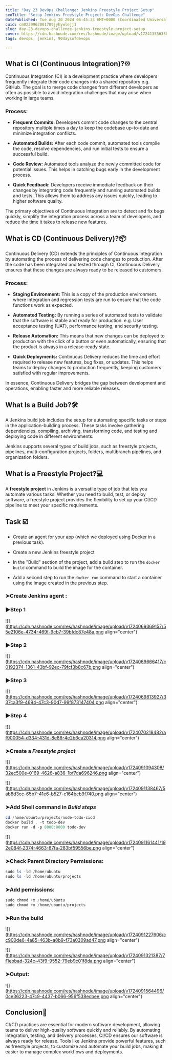 ```yaml
---
title: "Day 23 DevOps Challenge: Jenkins Freestyle Project Setup"
seoTitle: "Setup Jenkins Freestyle Project: DevOps Challenge"
datePublished: Tue Aug 20 2024 06:45:33 GMT+0000 (Coordinated Universal Time)
cuid: cm0229962001709jyhywlejj1
slug: day-23-devops-challenge-jenkins-freestyle-project-setup
cover: https://cdn.hashnode.com/res/hashnode/image/upload/v1724135563384/0fa92f38-9041-453c-909e-b485b75f72fe.png
tags: devops, jenkins, 90daysofdevops

---
```


## What is CI (Continuous Integration)?♾️

Continuous Integration (CI) is a development practice where developers frequently integrate their code changes into a shared repository e.g. GitHub. The goal is to merge code changes from different developers as often as possible to avoid integration challenges that may arise when working in large teams.

### Process:

* **Frequent Commits:** Developers commit code changes to the central repository multiple times a day to keep the codebase up-to-date and minimize integration conflicts.
    
* **Automated Builds:** After each code commit, automated tools compile the code, resolve dependencies, and run initial tests to ensure a successful build.
    
* **Code Review:** Automated tools analyze the newly committed code for potential issues. This helps in catching bugs early in the development process.
    
* **Quick Feedback:** Developers receive immediate feedback on their changes by integrating code frequently and running automated builds and tests. This allows them to address any issues quickly, leading to higher software quality.
    

The primary objectives of Continuous Integration are to detect and fix bugs quickly, simplify the integration process across a team of developers, and reduce the time it takes to release new features.

## What is CD (Continuous Delivery)?📦

Continuous Delivery (CD) extends the principles of Continuous Integration by automating the process of delivering code changes to production. After the code has been integrated and tested through CI, Continuous Delivery ensures that these changes are always ready to be released to customers.

### Process:

* **Staging Environment:** This is a copy of the production environment. where integration and regression tests are run to ensure that the code functions work as expected.
    
* **Automated Testing:** By running a series of automated tests to validate that the software is stable and ready for production. e.g. User acceptance testing (UAT), performance testing, and security testing.
    
* **Release Automation:** This means that new changes can be deployed to production with the click of a button or even automatically, ensuring that the product is always in a release-ready state.
    
* **Quick Deployments:** Continuous Delivery reduces the time and effort required to release new features, bug fixes, or updates. This helps teams to deploy changes to production frequently, keeping customers satisfied with regular improvements.
    

In essence, Continuous Delivery bridges the gap between development and operations, enabling faster and more reliable releases.

## What Is a Build Job?🛠️

A Jenkins build job includes the setup for automating specific tasks or steps in the application-building process. These tasks involve gathering dependencies, compiling, archiving, transforming code, and testing and deploying code in different environments.

Jenkins supports several types of build jobs, such as freestyle projects, pipelines, multi-configuration projects, folders, multibranch pipelines, and organization folders.

## What is a Freestyle Project?💻

A **freestyle project** in Jenkins is a versatile type of job that lets you automate various tasks. Whether you need to build, test, or deploy software, a freestyle project provides the flexibility to set up your CI/CD pipeline to meet your specific requirements.

## Task ☑️

* Create an agent for your app (which we deployed using Docker in a previous task).
    
* Create a new Jenkins freestyle project
    
* In the "Build" section of the project, add a build step to run the `docker build` command to build the image for the container.
    
* Add a second step to run the `docker run` command to start a container using the image created in the previous step.
    

### ➤Create Jenkins agent :

### ▶Step 1

![](https://cdn.hashnode.com/res/hashnode/image/upload/v1724069369157/55e2106e-4734-469f-9cb7-39bfdc87e48a.png align="center")

### ▶Step 2

![](https://cdn.hashnode.com/res/hashnode/image/upload/v1724069666417/c0192374-1361-43bf-92ec-79fcf3b8c67b.png align="center")

### ▶Step 3

![](https://cdn.hashnode.com/res/hashnode/image/upload/v1724069813927/337ca3f9-4694-47c3-90d7-99f873147404.png align="center")

### ▶Step 4

![](https://cdn.hashnode.com/res/hashnode/image/upload/v1724070218482/af900054-d334-431d-8e86-4e2b6ca20314.png align="center")

### ➤Create a *Freestyle project*

![](https://cdn.hashnode.com/res/hashnode/image/upload/v1724091094308/32ec500e-0169-4626-a836-1bf7da696246.png align="center")

![](https://cdn.hashnode.com/res/hashnode/image/upload/v1724091138467/5ab8d3cc-65b7-41e6-b527-c164bcb9f740.png align="center")

### ➤Add Shell command in *Build steps*

```powershell
cd /home/ubuntu/projects/node-todo-cicd
docker build . -t todo-dev
docker run -d -p 8000:8000 todo-dev
```

![](https://cdn.hashnode.com/res/hashnode/image/upload/v1724091161441/192e084f-2374-4663-87fa-283bf59556be.png align="center")

### ➤Check Parent Directory Permissions:

```powershell
sudo ls -ld /home/ubuntu
sudo ls -ld /home/ubuntu/projects
```

### ➤Add permissions:

```powershell
sudo chmod +x /home/ubuntu
sudo chmod +x /home/ubuntu/projects
```

### ➤Run the build

![](https://cdn.hashnode.com/res/hashnode/image/upload/v1724091227606/cc900de6-4a85-463b-a8b9-f73a0309ad47.png align="center")

![](https://cdn.hashnode.com/res/hashnode/image/upload/v1724091321387/7f1ebbad-324c-43f9-9552-79eb9c01f8da.png align="center")

### ➤Output:

![](https://cdn.hashnode.com/res/hashnode/image/upload/v1724091564496/0ce36223-47c9-4437-b066-956f538ecbee.png align="center")

## Conclusion🎯

CI/CD practices are essential for modern software development, allowing teams to deliver high-quality software quickly and reliably. By automating integration, testing, and delivery processes, CI/CD ensures our software is always ready for release. Tools like Jenkins provide powerful features, such as freestyle projects, to customize and automate your build jobs, making it easier to manage complex workflows and deployments.